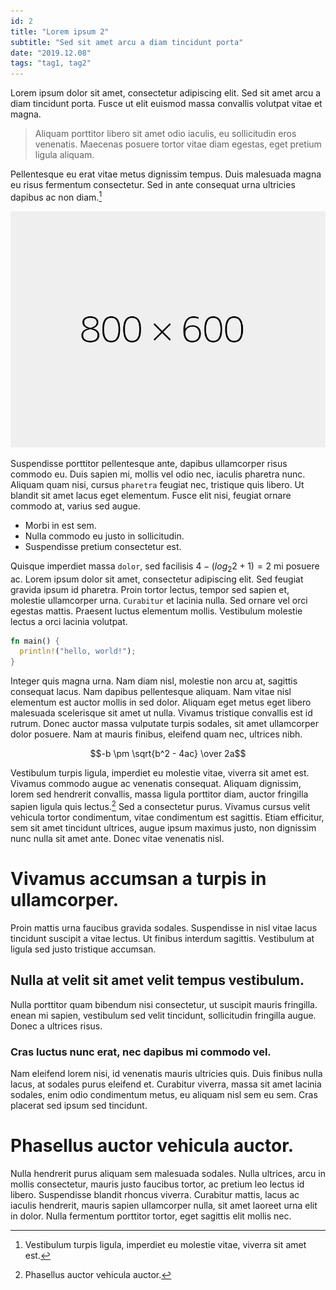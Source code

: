 ```yaml
---
id: 2
title: "Lorem ipsum 2"
subtitle: "Sed sit amet arcu a diam tincidunt porta"
date: "2019.12.08"
tags: "tag1, tag2"
---
```


Lorem ipsum dolor sit amet, consectetur adipiscing elit. Sed sit amet arcu a diam tincidunt porta. Fusce ut elit euismod massa convallis volutpat vitae et magna.

> Aliquam porttitor libero sit amet odio iaculis, eu sollicitudin eros venenatis. Maecenas posuere tortor vitae diam egestas, eget pretium ligula aliquam.

Pellentesque eu erat vitae metus dignissim tempus. Duis malesuada magna eu risus fermentum consectetur. Sed in ante consequat urna ultricies dapibus ac non diam.[^1]

![dummy image](/images/800x600.png)

Suspendisse porttitor pellentesque ante, dapibus ullamcorper risus commodo eu. Duis sapien mi, mollis vel odio nec, iaculis pharetra nunc. Aliquam quam nisi, cursus `pharetra` feugiat nec, tristique quis libero. Ut blandit sit amet lacus eget elementum. Fusce elit nisi, feugiat ornare commodo at, varius sed augue.

* Morbi in est sem.
* Nulla commodo eu justo in sollicitudin.
* Suspendisse pretium consectetur est.

Quisque imperdiet massa `dolor`, sed facilisis $`4 - (log{_2} 2 + 1) = 2`$ mi posuere ac. Lorem ipsum dolor sit amet, consectetur adipiscing elit. Sed feugiat gravida ipsum id pharetra. Proin tortor lectus, tempor sed sapien et, molestie ullamcorper urna. `Curabitur` et lacinia nulla. Sed ornare vel orci egestas mattis. Praesent luctus elementum mollis. Vestibulum molestie lectus a orci lacinia volutpat.

```rust
fn main() {
  println!("hello, world!");
}
```

Integer quis magna urna. Nam diam nisl, molestie non arcu at, sagittis consequat lacus. Nam dapibus pellentesque aliquam. Nam vitae nisl elementum est auctor mollis in sed dolor. Aliquam eget metus eget libero malesuada scelerisque sit amet ut nulla. Vivamus tristique convallis est id rutrum. Donec auctor massa vulputate turpis sodales, sit amet ullamcorper dolor posuere. Nam at mauris finibus, eleifend quam nec, ultrices nibh.

```math
-b \pm \sqrt{b^2 - 4ac} \over 2a
```

Vestibulum turpis ligula, imperdiet eu molestie vitae, viverra sit amet est. Vivamus commodo augue ac venenatis consequat. Aliquam dignissim, lorem sed hendrerit convallis, massa ligula porttitor diam, auctor fringilla sapien ligula quis lectus.[^2] Sed a consectetur purus. Vivamus cursus velit vehicula tortor condimentum, vitae condimentum est sagittis. Etiam efficitur, sem sit amet tincidunt ultrices, augue ipsum maximus justo, non dignissim nunc nulla sit amet ante. Donec vitae venenatis nisl.

# Vivamus accumsan a turpis in ullamcorper.

Proin mattis urna faucibus gravida sodales. Suspendisse in nisl vitae lacus tincidunt suscipit a vitae lectus. Ut finibus interdum sagittis. Vestibulum at ligula sed justo tristique accumsan.

## Nulla at velit sit amet velit tempus vestibulum.

Nulla porttitor quam bibendum nisi consectetur, ut suscipit mauris fringilla. enean mi sapien, vestibulum sed velit tincidunt, sollicitudin fringilla augue. Donec a ultrices risus.

### Cras luctus nunc erat, nec dapibus mi commodo vel.

Nam eleifend lorem nisi, id venenatis mauris ultricies quis. Duis finibus nulla lacus, at sodales purus eleifend et. Curabitur viverra, massa sit amet lacinia sodales, enim odio condimentum metus, eu aliquam nisl sem eu sem. Cras placerat sed ipsum sed tincidunt.

# Phasellus auctor vehicula auctor.

Nulla hendrerit purus aliquam sem malesuada sodales. Nulla ultrices, arcu in mollis consectetur, mauris justo faucibus tortor, ac pretium leo lectus id libero. Suspendisse blandit rhoncus viverra. Curabitur mattis, lacus ac iaculis hendrerit, mauris sapien ullamcorper nulla, sit amet laoreet urna elit in dolor. Nulla fermentum porttitor tortor, eget sagittis elit mollis nec.

[^1]: Vestibulum turpis ligula, imperdiet eu molestie vitae, viverra sit amet est.
[^2]: Phasellus auctor vehicula auctor.
